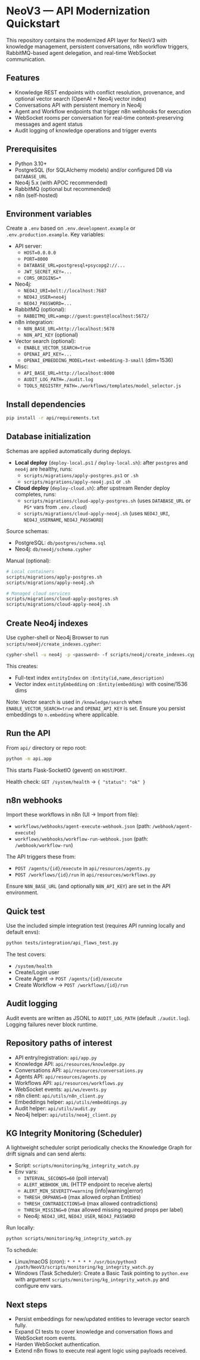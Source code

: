 # NeoV3 — API Modernization Quickstart

This repository contains the modernized API layer for NeoV3 with knowledge management, persistent conversations, n8n workflow triggers, RabbitMQ-based agent delegation, and real-time WebSocket communication.

## Features

- Knowledge REST endpoints with conflict resolution, provenance, and optional vector search (OpenAI + Neo4j vector index)
- Conversations API with persistent memory in Neo4j
- Agent and Workflow endpoints that trigger n8n webhooks for execution
- WebSocket rooms per conversation for real-time context-preserving messages and agent status
- Audit logging of knowledge operations and trigger events

## Prerequisites

- Python 3.10+
- PostgreSQL (for SQLAlchemy models) and/or configured DB via `DATABASE_URL`
- Neo4j 5.x (with APOC recommended)
- RabbitMQ (optional but recommended)
- n8n (self-hosted)

## Environment variables

Create a `.env` based on `.env.development.example` or `.env.production.example`.
Key variables:

- API server:
  - `HOST=0.0.0.0`
  - `PORT=8000`
  - `DATABASE_URL=postgresql+psycopg2://...`
  - `JWT_SECRET_KEY=...`
  - `CORS_ORIGINS=*`
- Neo4j:
  - `NEO4J_URI=bolt://localhost:7687`
  - `NEO4J_USER=neo4j`
  - `NEO4J_PASSWORD=...`
- RabbitMQ (optional):
  - `RABBITMQ_URL=amqp://guest:guest@localhost:5672/`
- n8n integration:
  - `N8N_BASE_URL=http://localhost:5678`
  - `N8N_API_KEY` (optional)
- Vector search (optional):
  - `ENABLE_VECTOR_SEARCH=true`
  - `OPENAI_API_KEY=...`
  - `OPENAI_EMBEDDING_MODEL=text-embedding-3-small` (dim=1536)
- Misc:
  - `API_BASE_URL=http://localhost:8000`
  - `AUDIT_LOG_PATH=./audit.log`
  - `TOOLS_REGISTRY_PATH=./workflows/templates/model_selector.js`

## Install dependencies

```bash
pip install -r api/requirements.txt
```

## Database initialization

Schemas are applied automatically during deploys.

- **Local deploy** (`deploy-local.ps1` / `deploy-local.sh`): after `postgres` and `neo4j` are healthy, runs:
  - `scripts/migrations/apply-postgres.ps1` or `.sh`
  - `scripts/migrations/apply-neo4j.ps1` or `.sh`
- **Cloud deploy** (`deploy-cloud.sh`): after upstream Render deploy completes, runs:
  - `scripts/migrations/cloud-apply-postgres.sh` (uses `DATABASE_URL` or `PG*` vars from `.env.cloud`)
  - `scripts/migrations/cloud-apply-neo4j.sh` (uses `NEO4J_URI`, `NEO4J_USERNAME`, `NEO4J_PASSWORD`)

Source schemas:

- PostgreSQL: `db/postgres/schema.sql`
- Neo4j: `db/neo4j/schema.cypher`

Manual (optional):

```bash
# Local containers
scripts/migrations/apply-postgres.sh
scripts/migrations/apply-neo4j.sh

# Managed cloud services
scripts/migrations/cloud-apply-postgres.sh
scripts/migrations/cloud-apply-neo4j.sh
```

## Create Neo4j indexes

Use cypher-shell or Neo4j Browser to run `scripts/neo4j/create_indexes.cypher`:

```bash
cypher-shell -u neo4j -p <password> -f scripts/neo4j/create_indexes.cypher
```

This creates:
- Full-text index `entityIndex` on `:Entity(id,name,description)`
- Vector index `entityEmbedding` on `:Entity(embedding)` with cosine/1536 dims

Note: Vector search is used in `/knowledge/search` when `ENABLE_VECTOR_SEARCH=true` and `OPENAI_API_KEY` is set. Ensure you persist embeddings to `n.embedding` where applicable.

## Run the API

From `api/` directory or repo root:

```bash
python -m api.app
```

This starts Flask-SocketIO (gevent) on `HOST`/`PORT`.

Health check: `GET /system/health` → `{ "status": "ok" }`

## n8n webhooks

Import these workflows in n8n (UI → Import from file):

- `workflows/webhooks/agent-execute-webhook.json` (path: `/webhook/agent-execute`)
- `workflows/webhooks/workflow-run-webhook.json` (path: `/webhook/workflow-run`)

The API triggers these from:
- `POST /agents/{id}/execute` in `api/resources/agents.py`
- `POST /workflows/{id}/run` in `api/resources/workflows.py`

Ensure `N8N_BASE_URL` (and optionally `N8N_API_KEY`) are set in the API environment.

## Quick test

Use the included simple integration test (requires API running locally and default envs):

```bash
python tests/integration/api_flows_test.py
```

The test covers:
- `/system/health`
- Create/Login user
- Create Agent → `POST /agents/{id}/execute`
- Create Workflow → `POST /workflows/{id}/run`

## Audit logging

Audit events are written as JSONL to `AUDIT_LOG_PATH` (default `./audit.log`). Logging failures never block runtime.

## Repository paths of interest

- API entry/registration: `api/app.py`
- Knowledge API: `api/resources/knowledge.py`
- Conversations API: `api/resources/conversations.py`
- Agents API: `api/resources/agents.py`
- Workflows API: `api/resources/workflows.py`
- WebSocket events: `api/ws/events.py`
- n8n client: `api/utils/n8n_client.py`
- Embeddings helper: `api/utils/embeddings.py`
- Audit helper: `api/utils/audit.py`
- Neo4j helper: `api/utils/neo4j_client.py`

## KG Integrity Monitoring (Scheduler)

A lightweight scheduler script periodically checks the Knowledge Graph for drift signals and can send alerts:

- Script: `scripts/monitoring/kg_integrity_watch.py`
- Env vars:
  - `INTERVAL_SECONDS=60` (poll interval)
  - `ALERT_WEBHOOK_URL` (HTTP endpoint to receive alerts)
  - `ALERT_MIN_SEVERITY=warning` (info|warning|error)
  - `THRESH_ORPHANS=0` (max allowed orphan Entities)
  - `THRESH_CONTRADICTIONS=0` (max allowed contradictions)
  - `THRESH_MISSING=0` (max allowed missing required props per label)
  - Neo4j: `NEO4J_URI`, `NEO4J_USER`, `NEO4J_PASSWORD`

Run locally:

```bash
python scripts/monitoring/kg_integrity_watch.py
```

To schedule:

- Linux/macOS (cron): `* * * * * /usr/bin/python3 /path/NeoV3/scripts/monitoring/kg_integrity_watch.py`
- Windows (Task Scheduler): Create a Basic Task pointing to `python.exe` with argument `scripts/monitoring/kg_integrity_watch.py` and configure env vars.

## Next steps

- Persist embeddings for new/updated entities to leverage vector search fully.
- Expand CI tests to cover knowledge and conversation flows and WebSocket room events.
- Harden WebSocket authentication.
- Extend n8n flows to execute real agent logic using payloads received.
